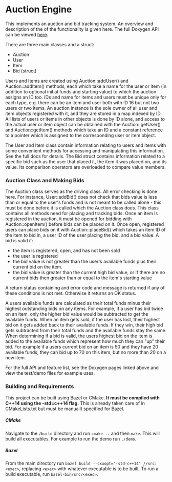 
# Auction Engine
This implements an auction and bid tracking system. An overview and description of the of the functionality is given here. The full Doxygen API can be viewed [here](http://eg.bucknell.edu/~rae018/auction_engine/docs/annotated.html). 

There are three main classes and a struct:
- Auction
- User
- Item
- Bid (struct)

Users and Items are created using Auction::addUser() and Auction::addItem() methods, each which take a name for the user or item (in addition to optional initial funds and starting value) to which the auction assigns an ID too. IDs and name for items and users must be unique only for each type, e.g. there can be an item and user both with ID 16 but not two users or two items. An auction instance is the sole owner of all user and item objects registered with it, and they are stored in a map indexed by ID. All lists of users or items in other objects is done by ID alone, and access to the actual user or item object can be obtained with the Auction::getUser() and Auction::getItem() methods which take an ID and a constant reference to a pointer which is assigned to the corresponding user or item object. 

The User and Item class contain information relating to users and items with some convenient methods for accessing and manipulating this information. See the full docs for details. The Bid struct contains information related to a specific bid such as the user that placed it, the item it was placed on, and its value. Its comparison operators are overloaded to compare value members.

### Auction Class and Making Bids
The Auction class serves as the driving class. All error checking is done  here. For instance, User::addBid() does not check that bids value is less than or equal to the user's funds and is not meant to be called alone - this must be done before it is called which the Auction class does. This class contains all methods need for placing and tracking bids. Once an item is registered in the auction, it must be opened for bidding with Auction::openItem() before bids can be placed on it. Once open, registered users can place bids on it with Auction::placeBid() which takes an item ID of the item to bid in, a user ID of the user placing the bid, and a bid value. A bid is valid if:
- the item is registered, open, and has not been sold
- the user is registered
- the bid value is not greater than the user's available funds plus their current bid on the item. 
- the bid value is greater than the current high bid value, or if there are no current bids then greater than or equal to the item's starting value

A return status containing and error code and message is returned if any of these conditions is not met. Otherwise it returns an OK status. 

A users available funds are calculated as their total funds minus their highest outstanding bids on any items. For example, if a user has bid twice on an item, only the higher bid value would be subtracted to get the available funds. When an item gets sold, if the user has lost, their highest bid on it gets added back to their available funds. If they win, their high bid gets subtracted from their total funds and the available funds stay the same. When determining if a bid is valid, the users highest bid on the item is added to the available funds which represent how much they can "up" their bid. For example if a users current bid on an item is 50 and they have 20 available funds, they can bid up to 70 on this item, but no more than 20 on a new item. 

For the full API and feature list, see the Doxygen pages linked above and view the test/demo files for example uses.

### Building and Requirements
This project can be built using Bazel or CMake. **It must be compiled with C++14 using the -std=c++14 flag.** This is already taken care of in CMakeLists.txt but must be manuallt specified for Bazel. 

##### CMake
Navigate to the `/build` directory and run `cmake ..` and then `make`. This will build all executables. For example to run the demo run `./demo`.

##### Bazel
From the main directory run `bazel build --cxxopt='-std-c++14' //src:<exec>`, replacing `<exec>` with whatever executable is to be built. To run a build executable, run `bazel-bin/src/<exec>`.




